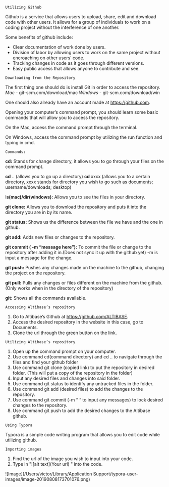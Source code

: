 ```
Utilizing Github
```


Github is a service that allows users to upload, share, edit and download code with other users. It allows for a group of individuals to work on a coding project without the interference of one another. 

Some benefits of github include:

- Clear documentation of work done by users.
- Division of labor by allowing users to work on the same project without encroaching on other users’ code.
- Tracking changes in code as it goes through different versions.
- Easy public access that allows anyone to contribute and see.

```
Downloading from the Repository 
```

The first thing one should do is install Git in order to access the repository.
	*Mac* - git-scm.com/download/mac
	*Windows* - git-scm.com/download/win

One should also already have an account made at https://github.com. 

Opening your computer’s command prompt, you should learn some basic commands that will allow you to access the repository.

On the Mac, access the command prompt through the terminal.

On Windows, access the command prompt by utilizing the run function and typing in cmd.

```
Commands:
```

**cd:** Stands for change directory, it allows you to go through your files on the command prompt.

**cd** .. (allows you to go up a directory)
**cd** xxxx (allows you to a certain directory, xxxx stands for directory you wish to go such as documents; username/downloads; desktop)

l**s(mac)/dir(windows):** Allows you to see the files in your directory.

**git clone:** Allows you to download the repository and puts it into the directory you are in by its name.

**git status:** Shows us the difference between the file we have and the one in github.

**git add:** Adds new files or changes to the repository.

**git commit ( -m “message here”):** To commit the file or change to the repository after adding it in.(Does not sync it up with the github yet) -m is input a message for the change.

**git push:** Pushes any changes made on the machine to the github, changing the project on the repository. 

**git pull:** Pulls any changes or files different on the machine from the github.(Only works when in the directory of the repository)

**git:** Shows all the commands available.

	Accessing Altibase’s repository
1. Go to Altibase’s Github at https://github.com/ALTIBASE.
2. Access the desired repository in the website in this case, go to Documents.
3. Clone the url through the green button on the link.

```
Utilizing Altibase’s repository
```

1. Open up the command prompt on your computer.
2. Use command cd(command directory) and cd .. to navigate through the files and find your github folder 
3. Use command git clone (copied link) to put the repository in desired folder.
   (This will put a copy of the repository in the folder)
4. Input any desired files and changes into said folder. 
5. Use command git status to identify any untracked files in the folder.
6. Use command git add (desired files) to add the changes to the repository.
7. Use command git commit (-m “ “ to input any messages) to lock desired changes to the repository.
8. Use command git push to add the desired changes to the Altibase github.

```
Using Typora
```

Typora is a simple code writing program that allows you to edit code while utilizing github.

```
Importing images
```

1. Find the url of the image you wish to input into your code.
2. Type in  "![alt text](Your url) " into the code.

![Image](/Users/victor/Library/Application Support/typora-user-images/image-20190808173701076.png)
